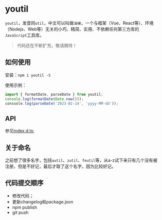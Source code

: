 # youtil

`youtil`，发音同`util`，中文可以叫做`油梯`，一个与框架（Vue、React等）、环境（Nodejs、Web等）无关的小巧、精简、实用、不依赖任何第三方库的`JavaScript`工具库。

> 代码还在不断扩充，敬请期待！

## 如何使用

安装：`npm i youtil -S`

使用示例：

```js
import { formatDate, parseDate } from youtil;
console.log(formatDate(Date.now()));
conssole.log(parseDate('2023-02-14', 'yyyy-MM-dd'));
```

## API

参见[index.d.ts](https://github.com/sxei/youtil/blob/master/dist/index.d.ts);

## 关于命名

之前想了很多名字，包括`autil`、`zutil`、`feutil`等，从a-z试下来只有几个没有被注册，但是不好记，最后才取了这个名字，因为比较好记。

## 代码提交顺序

* 修改代码；
* 更新changelog和package.json
* npm publish
* git push

